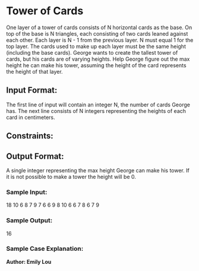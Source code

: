 # Tower of Cards

One layer of a tower of cards consists of N horizontal cards as the base. On top of the base is N triangles, each consisting of two cards leaned against each other. Each layer is N - 1 from the previous layer. N must equal 1 for the top layer. The cards used to make up each layer must be the same height (including the base cards). George wants to create the tallest tower of cards, but his cards are of varying heights. Help George figure out the max height he can make his tower, assuming the height of the card represents the height of that layer.

## Input Format: 
The first line of input will contain an integer N, the number of cards George has. The next line consists of N integers representing the heights of each card in centimeters.

## Constraints: 

## Output Format:
A single integer representing the max height George can make his tower. If it is not possible to make a tower the height will be 0.

### Sample Input:
18
10 6 8 7 9 7 6 6 9 8 10 6 6 7 8 6 7 9

### Sample Output:
16

### Sample Case Explanation:

**Author: Emily Lou**
